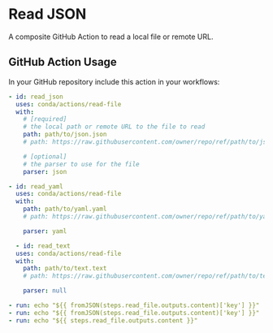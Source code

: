 # Read JSON

A composite GitHub Action to read a local file or remote URL.

## GitHub Action Usage

In your GitHub repository include this action in your workflows:

```yaml
- id: read_json
  uses: conda/actions/read-file
  with:
    # [required]
    # the local path or remote URL to the file to read
    path: path/to/json.json
    # path: https://raw.githubusercontent.com/owner/repo/ref/path/to/json.json

    # [optional]
    # the parser to use for the file
    parser: json

- id: read_yaml
  uses: conda/actions/read-file
  with:
    path: path/to/yaml.yaml
    # path: https://raw.githubusercontent.com/owner/repo/ref/path/to/yaml.yaml

    parser: yaml

  - id: read_text
  uses: conda/actions/read-file
  with:
    path: path/to/text.text
    # path: https://raw.githubusercontent.com/owner/repo/ref/path/to/text.text

    parser: null

- run: echo "${{ fromJSON(steps.read_file.outputs.content)['key'] }}"
- run: echo "${{ fromJSON(steps.read_file.outputs.content)['key'] }}"
- run: echo "${{ steps.read_file.outputs.content }}"
```
